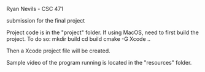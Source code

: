 Ryan Nevils - CSC 471

submission for the final project

Project code is in the "project" folder. If using MacOS, need to first build the project. To do so:
	mkdir build
	cd build
	cmake -G Xcode ..

Then a Xcode project file will be created.


Sample video of the program running is located in the "resources" folder.